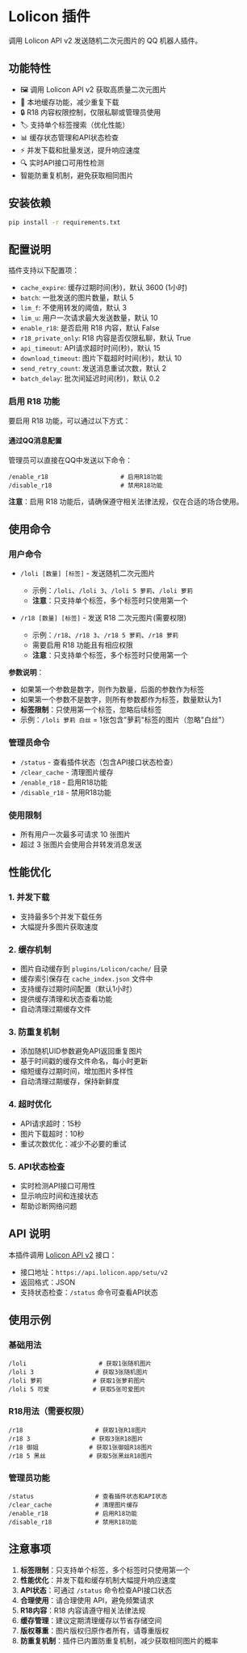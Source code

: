 # Lolicon 插件

调用 Lolicon API v2 发送随机二次元图片的 QQ 机器人插件。

## 功能特性

- 🖼️ 调用 Lolicon API v2 获取高质量二次元图片
- 💾 本地缓存功能，减少重复下载
- 🔒 R18 内容权限控制，仅限私聊或管理员使用
- 🏷️ 支持单个标签搜索（优化性能）
- 📊 缓存状态管理和API状态检查
- ⚡ 并发下载和批量发送，提升响应速度
- 🔍 实时API接口可用性检测
- 智能防重复机制，避免获取相同图片

## 安装依赖

```bash
pip install -r requirements.txt
```

## 配置说明

插件支持以下配置项：

- `cache_expire`: 缓存过期时间(秒)，默认 3600 (1小时)
- `batch`: 一批发送的图片数量，默认 5
- `lim_f`: 不使用转发的阈值，默认 3
- `lim_u`: 用户一次请求最大发送数量，默认 10
- `enable_r18`: 是否启用 R18 内容，默认 False
- `r18_private_only`: R18 内容是否仅限私聊，默认 True
- `api_timeout`: API请求超时时间(秒)，默认 15
- `download_timeout`: 图片下载超时时间(秒)，默认 10
- `send_retry_count`: 发送消息重试次数，默认 2
- `batch_delay`: 批次间延迟时间(秒)，默认 0.2

### 启用 R18 功能

要启用 R18 功能，可以通过以下方式：

#### 通过QQ消息配置

管理员可以直接在QQ中发送以下命令：

```
/enable_r18                    # 启用R18功能
/disable_r18                   # 禁用R18功能
```

**注意**：启用 R18 功能后，请确保遵守相关法律法规，仅在合适的场合使用。

## 使用命令

### 用户命令

- `/loli [数量] [标签]` - 发送随机二次元图片
  - 示例：`/loli`、`/loli 3`、`/loli 5 萝莉`、`/loli 萝莉`
  - **注意**：只支持单个标签，多个标签时只使用第一个

- `/r18 [数量] [标签]` - 发送 R18 二次元图片(需要权限)
  - 示例：`/r18`、`/r18 3`、`/r18 5 萝莉`、`/r18 萝莉`
  - 需要启用 R18 功能且有相应权限
  - **注意**：只支持单个标签，多个标签时只使用第一个

**参数说明**：
- 如果第一个参数是数字，则作为数量，后面的参数作为标签
- 如果第一个参数不是数字，则所有参数都作为标签，数量默认为1
- **标签限制**：只使用第一个标签，忽略后续标签
- 示例：`/loli 萝莉 白丝` = 1张包含"萝莉"标签的图片（忽略"白丝"）

### 管理员命令

- `/status` - 查看插件状态（包含API接口状态检查）
- `/clear_cache` - 清理图片缓存
- `/enable_r18` - 启用R18功能
- `/disable_r18` - 禁用R18功能

### 使用限制

- 所有用户一次最多可请求 10 张图片
- 超过 3 张图片会使用合并转发消息发送

## 性能优化

### 1. 并发下载
- 支持最多5个并发下载任务
- 大幅提升多图片获取速度

### 2. 缓存机制
- 图片自动缓存到 `plugins/Lolicon/cache/` 目录
- 缓存索引保存在 `cache_index.json` 文件中
- 支持缓存过期时间配置（默认1小时）
- 提供缓存清理和状态查看功能
- 自动清理过期缓存文件

### 3. 防重复机制
- 添加随机UID参数避免API返回重复图片
- 基于时间戳的缓存文件命名，每小时更新
- 缩短缓存过期时间，增加图片多样性
- 自动清理过期缓存，保持新鲜度

### 4. 超时优化
- API请求超时：15秒
- 图片下载超时：10秒
- 重试次数优化：减少不必要的重试

### 5. API状态检查
- 实时检测API接口可用性
- 显示响应时间和连接状态
- 帮助诊断网络问题

## API 说明

本插件调用 [Lolicon API v2](https://docs.api.lolicon.app/#/setu) 接口：

- 接口地址：`https://api.lolicon.app/setu/v2`
- 返回格式：JSON
- 支持状态检查：`/status` 命令可查看API状态

## 使用示例

### 基础用法
```
/loli                    # 获取1张随机图片
/loli 3                 # 获取3张随机图片
/loli 萝莉              # 获取1张萝莉图片
/loli 5 可爱            # 获取5张可爱图片
```

### R18用法（需要权限）
```
/r18                    # 获取1张R18图片
/r18 3                 # 获取3张R18图片
/r18 御姐              # 获取1张御姐R18图片
/r18 5 黑丝            # 获取5张黑丝R18图片
```

### 管理员功能
```
/status                 # 查看插件状态和API状态
/clear_cache            # 清理图片缓存
/enable_r18             # 启用R18功能
/disable_r18            # 禁用R18功能
```

## 注意事项

1. **标签限制**：只支持单个标签，多个标签时只使用第一个
2. **性能优化**：并发下载和缓存机制大幅提升响应速度
3. **API状态**：可通过 `/status` 命令检查API接口状态
4. **合理使用**：请合理使用 API，避免频繁请求
5. **R18内容**：R18 内容请遵守相关法律法规
6. **缓存管理**：建议定期清理缓存以节省存储空间
7. **版权尊重**：图片版权归原作者所有，请尊重版权
8. **防重复机制**：插件已内置防重复机制，减少获取相同图片的概率 